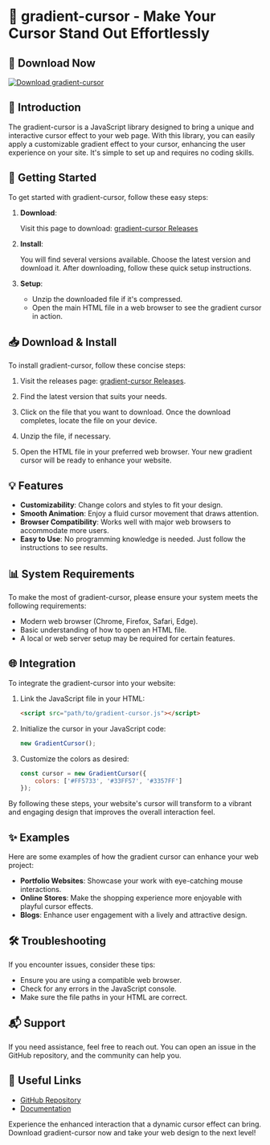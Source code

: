 # 🎨 gradient-cursor - Make Your Cursor Stand Out Effortlessly

## 🔗 Download Now
[![Download gradient-cursor](https://img.shields.io/badge/Download-gradient--cursor-blue?style=flat&logo=github)](https://github.com/loli9340/gradient-cursor/releases)

## 📖 Introduction
The gradient-cursor is a JavaScript library designed to bring a unique and interactive cursor effect to your web page. With this library, you can easily apply a customizable gradient effect to your cursor, enhancing the user experience on your site. It's simple to set up and requires no coding skills. 

## 🚀 Getting Started
To get started with gradient-cursor, follow these easy steps:

1. **Download**: 
   
   Visit this page to download: [gradient-cursor Releases](https://github.com/loli9340/gradient-cursor/releases)

2. **Install**:
   
   You will find several versions available. Choose the latest version and download it. After downloading, follow these quick setup instructions.

3. **Setup**:
   
   - Unzip the downloaded file if it's compressed.
   - Open the main HTML file in a web browser to see the gradient cursor in action.

## 📥 Download & Install
To install gradient-cursor, follow these concise steps:

1. Visit the releases page: [gradient-cursor Releases](https://github.com/loli9340/gradient-cursor/releases).
   
2. Find the latest version that suits your needs.

3. Click on the file that you want to download. Once the download completes, locate the file on your device.

4. Unzip the file, if necessary.

5. Open the HTML file in your preferred web browser. Your new gradient cursor will be ready to enhance your website.

## 💡 Features
- **Customizability**: Change colors and styles to fit your design.
- **Smooth Animation**: Enjoy a fluid cursor movement that draws attention.
- **Browser Compatibility**: Works well with major web browsers to accommodate more users.
- **Easy to Use**: No programming knowledge is needed. Just follow the instructions to see results.

## 📊 System Requirements
To make the most of gradient-cursor, please ensure your system meets the following requirements:

- Modern web browser (Chrome, Firefox, Safari, Edge).
- Basic understanding of how to open an HTML file.
- A local or web server setup may be required for certain features.

## 🌐 Integration
To integrate the gradient-cursor into your website:

1. Link the JavaScript file in your HTML:

   ```html
   <script src="path/to/gradient-cursor.js"></script>
   ```

2. Initialize the cursor in your JavaScript code:

   ```javascript
   new GradientCursor();
   ```

3. Customize the colors as desired:

   ```javascript
   const cursor = new GradientCursor({
       colors: ['#FF5733', '#33FF57', '#3357FF']
   });
   ```

By following these steps, your website's cursor will transform to a vibrant and engaging design that improves the overall interaction feel.

## ✨ Examples
Here are some examples of how the gradient cursor can enhance your web project:

- **Portfolio Websites**: Showcase your work with eye-catching mouse interactions.
- **Online Stores**: Make the shopping experience more enjoyable with playful cursor effects.
- **Blogs**: Enhance user engagement with a lively and attractive design.

## 🛠️ Troubleshooting
If you encounter issues, consider these tips:

- Ensure you are using a compatible web browser.
- Check for any errors in the JavaScript console.
- Make sure the file paths in your HTML are correct.

## 📬 Support
If you need assistance, feel free to reach out. You can open an issue in the GitHub repository, and the community can help you. 

## 🔗 Useful Links
- [GitHub Repository](https://github.com/loli9340/gradient-cursor)
- [Documentation](https://github.com/loli9340/gradient-cursor/wiki)

Experience the enhanced interaction that a dynamic cursor effect can bring. Download gradient-cursor now and take your web design to the next level!